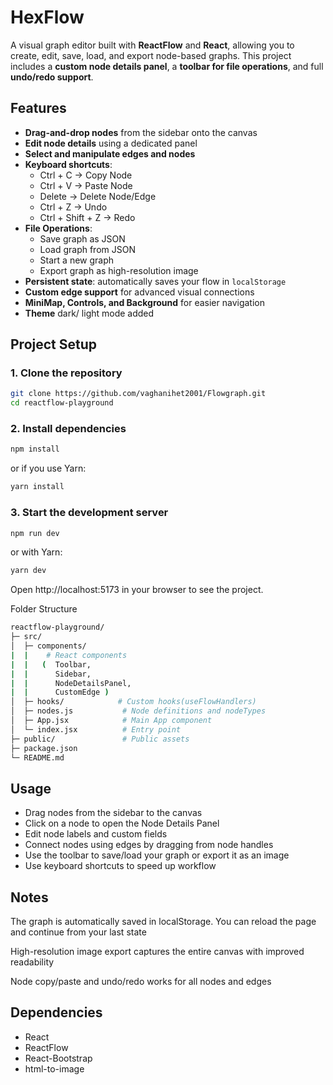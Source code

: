 # HexFlow

A visual graph editor built with **ReactFlow** and **React**, allowing you to create, edit, save, load, and export node-based graphs. This project includes a **custom node details panel**, a **toolbar for file operations**, and full **undo/redo support**.

## Features

- **Drag-and-drop nodes** from the sidebar onto the canvas  
- **Edit node details** using a dedicated panel  
- **Select and manipulate edges and nodes**  
- **Keyboard shortcuts**:
  - Ctrl + C → Copy Node
  - Ctrl + V → Paste Node
  - Delete → Delete Node/Edge
  - Ctrl + Z → Undo
  - Ctrl + Shift + Z → Redo
- **File Operations**:
  - Save graph as JSON
  - Load graph from JSON
  - Start a new graph
  - Export graph as high-resolution image
- **Persistent state**: automatically saves your flow in `localStorage`
- **Custom edge support** for advanced visual connections
- **MiniMap, Controls, and Background** for easier navigation
- **Theme** dark/ light mode added

## Project Setup

### 1. Clone the repository

```bash
git clone https://github.com/vaghanihet2001/Flowgraph.git 
cd reactflow-playground
```
### 2. Install dependencies
```bash
npm install
```

or if you use Yarn:

```bash
yarn install
```

### 3. Start the development server
```bash
npm run dev
```
or with Yarn:

```bash
yarn dev
```
Open http://localhost:5173 in your browser to see the project.

Folder Structure
```bash
reactflow-playground/
├─ src/
│  ├─ components/       
|  |    # React components 
|  |   (  Toolbar,
|  |      Sidebar,
|  |      NodeDetailsPanel, 
|  |      CustomEdge )
│  ├─ hooks/            # Custom hooks(useFlowHandlers)
│  ├─ nodes.js           # Node definitions and nodeTypes
│  ├─ App.jsx            # Main App component
│  └─ index.jsx          # Entry point
├─ public/               # Public assets
├─ package.json
└─ README.md
```
## Usage
<ul>
<li>Drag nodes from the sidebar to the canvas</li>
<li>Click on a node to open the Node Details Panel</li>
<li>Edit node labels and custom fields</li>
<li>Connect nodes using edges by dragging from node handles</li>
<li>Use the toolbar to save/load your graph or export it as an image</li>
<li>Use keyboard shortcuts to speed up workflow</li>
</ul>

## Notes
The graph is automatically saved in localStorage. You can reload the page and continue from your last state

High-resolution image export captures the entire canvas with improved readability

Node copy/paste and undo/redo works for all nodes and edges

## Dependencies
<ul>
<li>React</li>
<li>ReactFlow</li>
<li>React-Bootstrap</li>
<li>html-to-image</li>